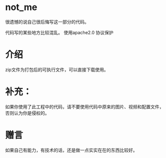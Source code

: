 # not_me
很遗憾的说自己很后悔写这一部分的代码。

代码写的某些地方比较混乱。
使用apache2.0 协议保护

# 介绍
zip文件为打包后的可执行文件，可以直接下载使用。

# 补充：
如果你使用了此工程中的代码，请不要使用代码中原来的图片、视频和配置文件，否则认为你是侵权的。


# 赠言
如果自己有能力，有技术的话，还是做一点实实在在的东西比较好。
